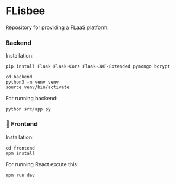 # FLisbee
Repository for providing a FLaaS platform.

### Backend

Installation:
```
pip install Flask Flask-Cors Flask-JWT-Extended pymongo bcrypt

cd backend
python3 -m venv venv
source venv/bin/activate
```

For running backend:
```
python src/app.py
```

### 🎨 Frontend
Installation:
```
cd frontend
npm install
```

For running React excute this:
```
npm run dev
```
